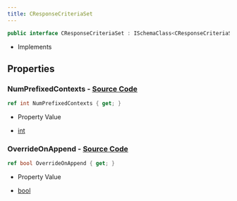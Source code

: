 ```yaml
---
title: CResponseCriteriaSet
---
```


```csharp
public interface CResponseCriteriaSet : ISchemaClass<CResponseCriteriaSet>, ISchemaField, ISchemaClass, INativeHandle
```

- Implements

## Properties

### **NumPrefixedContexts** - [Source Code](https://github.com/swiftly-solution/swiftlys2/blob/main/managed/src/SwiftlyS2.Generated/Schemas/Interfaces/CResponseCriteriaSet.cs#L16)

```csharp
ref int NumPrefixedContexts { get; }
```

- Property Value

- [int](https://learn.microsoft.com/dotnet/api/system.int32)

### **OverrideOnAppend** - [Source Code](https://github.com/swiftly-solution/swiftlys2/blob/main/managed/src/SwiftlyS2.Generated/Schemas/Interfaces/CResponseCriteriaSet.cs#L18)

```csharp
ref bool OverrideOnAppend { get; }
```

- Property Value

- [bool](https://learn.microsoft.com/dotnet/api/system.boolean)

